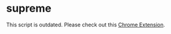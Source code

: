 # supreme

This script is outdated. Please check out this [Chrome Extension](https://github.com/bryanvtran/supreme-autofill-chrome).
